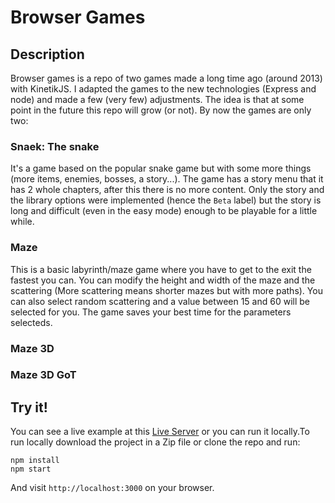 # Browser Games

## Description

Browser games is a repo of two games made a long time ago (around 2013) with KinetikJS. I adapted the games to the new technologies (Express and node) and made a few (very few) adjustments. The idea is that at some point in the future this repo will grow (or not). By now the games are only two:

### Snaek: The snake

It's a game based on the popular snake game but with some more things (more items, enemies, bosses, a story...). The game has a story menu that it has 2 whole chapters, after this there is no more content. Only the story and the library options were implemented (hence the `Beta` label) but the story is long and difficult (even in the easy mode) enough to be playable for a little while.

### Maze

This is a basic labyrinth/maze game where you have to get to the exit the fastest you can. You can modify the height and width of the maze and the scattering (More scattering means shorter mazes but with more paths). You can also select random scattering and a value between 15 and 60 will be selected for you. The game saves your best time for the parameters selecteds.

### Maze 3D

### Maze 3D GoT

## Try it!

You can see a live example at this [Live Server](https://html-games.herokuapp.com/) or you can run it locally.To run locally download the project in a Zip file or clone the repo and run:

```
npm install
npm start
```

And visit `http://localhost:3000` on your browser.
